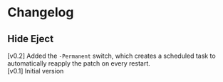 # Changelog

## Hide Eject

[v0.2] Added the `-Permanent` switch, which creates a scheduled task to automatically reapply the patch on every restart.  
[v0.1] Initial version
